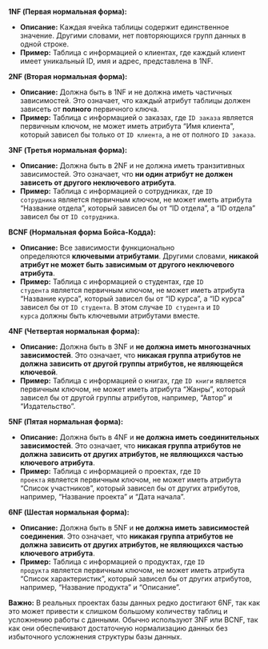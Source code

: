 **1NF (Первая нормальная форма):**

- **Описание:** Каждая ячейка таблицы содержит единственное значение. Другими словами, нет повторяющихся групп данных в одной строке.
- **Пример:** Таблица с информацией о клиентах, где каждый клиент имеет уникальный ID, имя и адрес, представлена в 1NF.

**2NF (Вторая нормальная форма):**

- **Описание:** Должна быть в 1NF и не должна иметь частичных зависимостей. Это означает, что каждый атрибут таблицы должен зависеть от **полного** первичного ключа.
- **Пример:** Таблица с информацией о заказах, где `ID заказа` является первичным ключом, не может иметь атрибута “Имя клиента”, который зависел бы только от `ID клиента`, а не от полного `ID заказа`.

**3NF (Третья нормальная форма):**

- **Описание:** Должна быть в 2NF и не должна иметь транзитивных зависимостей. Это означает, что **ни один атрибут не должен зависеть от другого неключевого атрибута**.
- **Пример:** Таблица с информацией о сотрудниках, где `ID сотрудника` является первичным ключом, не может иметь атрибута “Название отдела”, который зависел бы от “ID отдела”, а “ID отдела” зависел бы от `ID сотрудника`.

**BCNF (Нормальная форма Бойса-Кодда):**

- **Описание:** Все зависимости функционально определяются **ключевыми атрибутами**. Другими словами, **никакой атрибут не может быть зависимым от другого неключевого атрибута**.
- **Пример:** Таблица с информацией о студентах, где `ID студента` является первичным ключом, не может иметь атрибута “Название курса”, который зависел бы от “ID курса”, а “ID курса” зависел бы от `ID студента`. В этом случае `ID студента` и `ID курса` должны быть ключевыми атрибутами вместе.

**4NF (Четвертая нормальная форма):**

- **Описание:** Должна быть в 3NF и **не должна иметь многозначных зависимостей**. Это означает, что **никакая группа атрибутов не должна зависить от другой группы атрибутов, не являющейся ключевой**.
- **Пример:** Таблица с информацией о книгах, где `ID книги` является первичным ключом, не может иметь атрибута “Жанры”, который зависел бы от другой группы атрибутов, например, “Автор” и “Издательство”.

**5NF (Пятая нормальная форма):**

- **Описание:** Должна быть в 4NF и **не должна иметь соединительных зависимостей**. Это означает, что **никакая группа атрибутов не должна зависить от других атрибутов, не являющихся частью ключевого атрибута**.
- **Пример:** Таблица с информацией о проектах, где `ID проекта` является первичным ключом, не может иметь атрибута “Список участников”, который зависел бы от других атрибутов, например, “Название проекта” и “Дата начала”.

**6NF (Шестая нормальная форма):**

- **Описание:** Должна быть в 5NF и **не должна иметь зависимостей соединения**. Это означает, что **никакая группа атрибутов не должна зависить от других атрибутов, не являющихся частью ключевого атрибута**.
- **Пример:** Таблица с информацией о продуктах, где `ID продукта` является первичным ключом, не может иметь атрибута “Список характеристик”, который зависел бы от других атрибутов, например, “Название продукта” и “Описание”.

**Важно:** В реальных проектах базы данных редко достигают 6NF, так как это может привести к слишком большому количеству таблиц и усложнению работы с данными. Обычно используют 3NF или BCNF, так как они обеспечивают достаточную нормализацию данных без избыточного усложнения структуры базы данных.